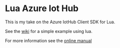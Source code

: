 # Lua Azure Iot Hub

This is my take on the Azure IotHub Client SDK for Lua.

See the [wiki](https://github.com/billbsing/lua-azure-iot-hub/wiki) for a simple example using lua.


For more information see the  [online manual](https://htmlpreview.github.io/?https://raw.githubusercontent.com/wiki/billbsing/lua-azure-iot-hub/manual.html)


